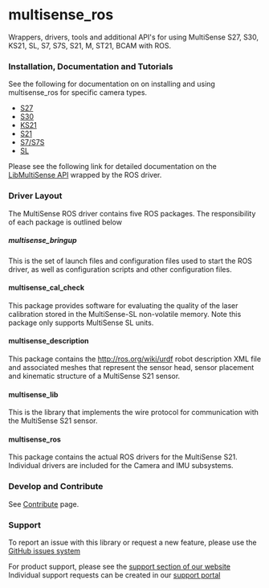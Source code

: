 # multisense_ros

Wrappers, drivers, tools and additional API's for using MultiSense S27, S30, KS21, SL, S7, S7S, S21, M, ST21, BCAM  with ROS.

### Installation, Documentation and Tutorials

See the following for documentation on on installing and using multisense_ros for specific camera types.

- [S27](https://docs.carnegierobotics.com/S27/index.html)
- [S30](https://docs.carnegierobotics.com/S30/index.html)
- [KS21](https://docs.carnegierobotics.com/KS21/index.html)
- [S21](https://docs.carnegierobotics.com/S21/index.html)
- [S7/S7S](https://docs.carnegierobotics.com/S7/index.html)
- [SL](https://docs.carnegierobotics.com/SL/index.html)

Please see the following link for detailed documentation on the [LibMultiSense API](https://docs.carnegierobotics.com/libmultisense/index.html) wrapped by the ROS driver.

### Driver Layout
The MultiSense ROS driver contains five ROS packages. The responsibility of each package is outlined below

##### multisense_bringup
This is the set of launch files and configuration files used to start the ROS driver, as well as configuration scripts and other configuration files.

#### multisense_cal_check
This package provides software for evaluating the quality of the laser calibration stored in the MultiSense-SL non-volatile memory.
Note this package only supports MultiSense SL units.

#### multisense_description
This package contains the http://ros.org/wiki/urdf robot description XML file and associated meshes that represent the sensor head, sensor placement and kinematic structure of a MultiSense S21 sensor.

#### multisense_lib
This is the library that implements the wire protocol for communication with the MultiSense S21 sensor.

#### multisense_ros	
This package contains the actual ROS drivers for the MultiSense S21. Individual drivers are included for the Camera and IMU subsystems.

### Develop and Contribute

See [Contribute](https://github.com/carnegierobotics/multisense_ros/blob/master/CONTRIBUTING.md) page.

### Support

To report an issue with this library or request a new feature,
please use the [GitHub issues system](https://github.com/carnegierobotics/multisense_ros/issues)

For product support, please see the [support section of our website](https://carnegierobotics.com/support)
Individual support requests can be created in our [support portal](https://support.carnegierobotics.com/hc/en-us)

